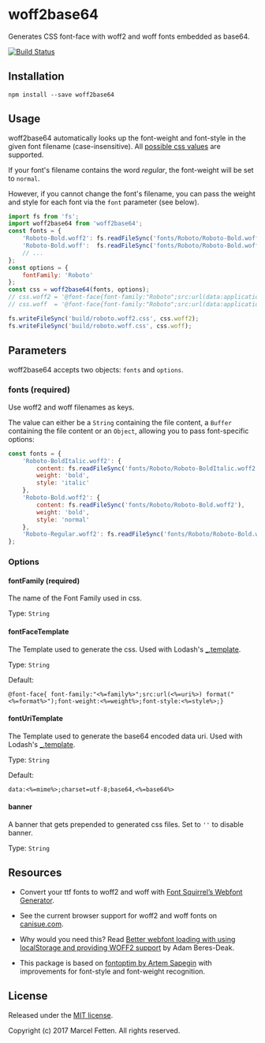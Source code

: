 # woff2base64

Generates CSS font-face with woff2 and woff fonts embedded as base64.

[![Build Status](https://travis-ci.org/Fetten/woff2base64.svg?branch=master)](https://travis-ci.org/Fetten/woff2base64)

## Installation

```
npm install --save woff2base64
```

## Usage

woff2base64 automatically looks up the font-weight and font-style in the given font filename (case-insensitive). 
All [possible css values](https://developer.mozilla.org/en-US/docs/Web/CSS/font-weight) are supported.

If your font's filename contains the word _regular_, the font-weight will be set to `normal`.

However, if you cannot change the font's filename, you can pass the weight and style for each font via 
the `font` parameter (see below).

```js
import fs from 'fs';
import woff2base64 from 'woff2base64';
const fonts = {
    'Roboto-Bold.woff2': fs.readFileSync('fonts/Roboto/Roboto-Bold.woff2'),
    'Roboto-Bold.woff':  fs.readFileSync('fonts/Roboto/Roboto-Bold.woff'),
	// ...
};
const options = {
    fontFamily: 'Roboto'
};
const css = woff2base64(fonts, options);
// css.woff2 = '@font-face{font-family:"Roboto";src:url(data:application/font-woff2;charset=utf-8;base64,...'
// css.woff  = '@font-face{font-family:"Roboto";src:url(data:application/font-woff;charset=utf-8;base64,...'

fs.writeFileSync('build/roboto.woff2.css', css.woff2);
fs.writeFileSync('build/roboto.woff.css', css.woff);
```

## Parameters

woff2base64 accepts two objects: `fonts` and `options`.

### fonts (required)

Use woff2 and woff filenames as keys.

The value can either be a `String` containing the file content, 
a `Buffer` containing the file content or an `Object`, allowing you to pass font-specific options:

```js
const fonts = {
    'Roboto-BoldItalic.woff2': {
        content: fs.readFileSync('fonts/Roboto/Roboto-BoldItalic.woff2'),
        weight: 'bold',
        style: 'italic'
    },
    'Roboto-Bold.woff2': {
        content: fs.readFileSync('fonts/Roboto/Roboto-Bold.woff2'),
        weight: 'bold',
        style: 'normal'
    },
    'Roboto-Regular.woff2': fs.readFileSync('fonts/Roboto/Roboto-Bold.woff2'),
};
```

### Options

#### fontFamily (required)

The name of the Font Family used in css.

Type: `String`


#### fontFaceTemplate

The Template used to generate the css. 
Used with Lodash's [_.template](https://lodash.com/docs/#template).

Type: `String`

Default:
```
@font-face{ font-family:"<%=family%>";src:url(<%=uri%>) format("<%=format%>");font-weight:<%=weight%>;font-style:<%=style%>;}
```

#### fontUriTemplate

The Template used to generate the base64 encoded data uri. 
Used with Lodash's [_.template](https://lodash.com/docs/#template).

Type: `String`

Default:
```
data:<%=mime%>;charset=utf-8;base64,<%=base64%>
```

#### banner

A banner that gets prepended to generated css files.
Set to `''` to disable banner. 

Type: `String`


## Resources

* Convert your ttf fonts to woff2 and woff with [Font Squirrel’s Webfont Generator](http://www.fontsquirrel.com/tools/webfont-generator).

* See the current browser support for woff2 and woff fonts on [canisue.com](http://caniuse.com/#search=woff).

* Why would you need this? Read [Better webfont loading with using localStorage and providing WOFF2 support](http://bdadam.com/blog/better-webfont-loading-with-localstorage-and-woff2.html) 
by Adam Beres-Deak.

* This package is based on [fontoptim by Artem Sapegin](https://github.com/sapegin/fontoptim) with
improvements for font-style and font-weight recognition.

## License
Released under the [MIT license](License.md).

Copyright (c) 2017 Marcel Fetten. All rights reserved. 
